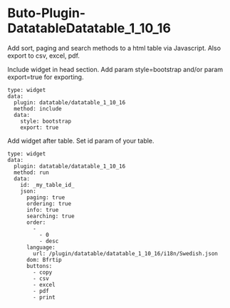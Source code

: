 # Buto-Plugin-DatatableDatatable_1_10_16
Add sort, paging and search methods to a html table via Javascript. Also export to csv, excel, pdf.


Include widget in head section. Add param style=bootstrap and/or param export=true for exporting.

```
type: widget
data:
  plugin: datatable/datatable_1_10_16
  method: include
  data:
    style: bootstrap
    export: true
```

Add widget after table. Set id param of your table.

```
type: widget
data:
  plugin: datatable/datatable_1_10_16
  method: run
  data:
    id: _my_table_id_
    json:
      paging: true
      ordering: true
      info: true
      searching: true
      order:
        -
          - 0
          - desc
      language:
        url: /plugin/datatable/datatable_1_10_16/i18n/Swedish.json
      dom: Bfrtip
      buttons:
        - copy
        - csv
        - excel
        - pdf
        - print
```
